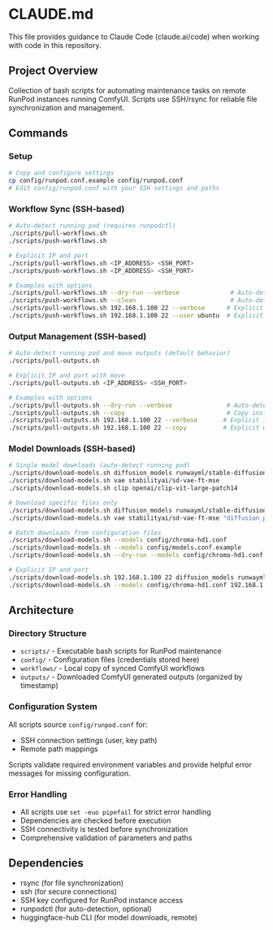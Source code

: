 # CLAUDE.md

This file provides guidance to Claude Code (claude.ai/code) when working with code in this repository.

## Project Overview

Collection of bash scripts for automating maintenance tasks on remote RunPod instances running ComfyUI. Scripts use SSH/rsync for reliable file synchronization and management.

## Commands

### Setup
```bash
# Copy and configure settings
cp config/runpod.conf.example config/runpod.conf
# Edit config/runpod.conf with your SSH settings and paths
```

### Workflow Sync (SSH-based)
```bash
# Auto-detect running pod (requires runpodctl)
./scripts/pull-workflows.sh
./scripts/push-workflows.sh

# Explicit IP and port
./scripts/pull-workflows.sh <IP_ADDRESS> <SSH_PORT>
./scripts/push-workflows.sh <IP_ADDRESS> <SSH_PORT>

# Examples with options
./scripts/pull-workflows.sh --dry-run --verbose              # Auto-detect with options
./scripts/push-workflows.sh --clean                          # Auto-detect with clean mode
./scripts/pull-workflows.sh 192.168.1.100 22 --verbose      # Explicit IP with options
./scripts/push-workflows.sh 192.168.1.100 22 --user ubuntu  # Explicit with custom user
```

### Output Management (SSH-based)
```bash
# Auto-detect running pod and move outputs (default behavior)
./scripts/pull-outputs.sh

# Explicit IP and port with move
./scripts/pull-outputs.sh <IP_ADDRESS> <SSH_PORT>

# Examples with options
./scripts/pull-outputs.sh --dry-run --verbose               # Auto-detect with options
./scripts/pull-outputs.sh --copy                            # Copy instead of move (leave on remote)
./scripts/pull-outputs.sh 192.168.1.100 22 --verbose       # Explicit IP with options
./scripts/pull-outputs.sh 192.168.1.100 22 --copy          # Explicit with copy mode
```

### Model Downloads (SSH-based)
```bash
# Single model downloads (auto-detect running pod)
./scripts/download-models.sh diffusion_models runwayml/stable-diffusion-v1-5
./scripts/download-models.sh vae stabilityai/sd-vae-ft-mse
./scripts/download-models.sh clip openai/clip-vit-large-patch14

# Download specific files only
./scripts/download-models.sh diffusion_models runwayml/stable-diffusion-v1-5 "*.safetensors"
./scripts/download-models.sh vae stabilityai/sd-vae-ft-mse "diffusion_pytorch_model.safetensors"

# Batch downloads from configuration files
./scripts/download-models.sh --models config/chroma-hd1.conf
./scripts/download-models.sh --models config/models.conf.example
./scripts/download-models.sh --dry-run --models config/chroma-hd1.conf

# Explicit IP and port
./scripts/download-models.sh 192.168.1.100 22 diffusion_models runwayml/stable-diffusion-v1-5
./scripts/download-models.sh --models config/chroma-hd1.conf 192.168.1.100 22
```


## Architecture

### Directory Structure
- `scripts/` - Executable bash scripts for RunPod maintenance
- `config/` - Configuration files (credentials stored here)
- `workflows/` - Local copy of synced ComfyUI workflows
- `outputs/` - Downloaded ComfyUI generated outputs (organized by timestamp)

### Configuration System
All scripts source `config/runpod.conf` for:
- SSH connection settings (user, key path)
- Remote path mappings

Scripts validate required environment variables and provide helpful error messages for missing configuration.

### Error Handling
- All scripts use `set -euo pipefail` for strict error handling
- Dependencies are checked before execution
- SSH connectivity is tested before synchronization
- Comprehensive validation of parameters and paths

## Dependencies

- rsync (for file synchronization)
- ssh (for secure connections)  
- SSH key configured for RunPod instance access
- runpodctl (for auto-detection, optional)
- huggingface-hub CLI (for model downloads, remote)